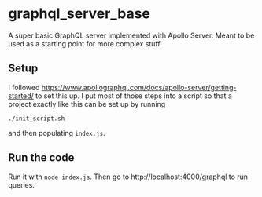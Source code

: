 # graphql_server_base

A super basic GraphQL server implemented with Apollo Server. Meant to be used as a starting point for more complex stuff.

## Setup

I followed https://www.apollographql.com/docs/apollo-server/getting-started/ to set this up. I put most of those steps into a script so that a project exactly like this can be set up by running

```
./init_script.sh
```

and then populating `index.js`.

## Run the code

Run it with `node index.js`. Then go to http://localhost:4000/graphql to run queries.
